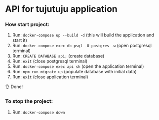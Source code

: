 # API for tujutuju application

### How start project:

1. Run: `docker-compose up --build -d` (this will build the application and start it)
2. Run: `docker-compose exec db psql -U postgres -w` (open postgresql terminal)
3. Run: `CREATE DATABASE api;` (create database)
4. Run: `exit` (close postgresql terminal)
5. Run: `docker-compose exec api sh` (open the application terminal)
6. Run: `npm run migrate up` (populate database with initial data)
7. Run: `exit` (close application terminal)

👌 Done!

### To stop the project:

1. Run: `docker-compose down`
